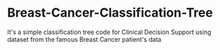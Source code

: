# Breast-Cancer-Classification-Tree
It's a simple classification tree code for Clinical Decision Support using dataset from the famous Breast Cancer patient's data
